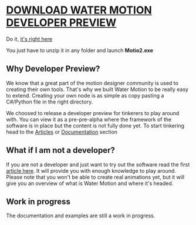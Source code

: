 # [**DOWNLOAD WATER MOTION DEVELOPER PREVIEW**](/latestBuild)
Do it, [it's right here](/latestBuild)

You just have to unzip it in any folder and launch **Motio2.exe**

## Why Developer Preview?
We know that a great part of the motion designer community is used to creating their own tools.
That's why we built Water Motion to be really easy to extend. Creating your own node is as simple as copy pasting a C#/Python file in the right directory.

We choosed to release a developer preview for tinkerers to play around with. You can view it as a pre-pre-alpha where the framework of the software is in place
but the content is not fully done yet. To start tinkering head to the [Articles](/doc/articles/intro.html) or [Documentation](/doc/api) section

## What if I am not a developer?
If you are not a developer and just want to try out the software read the first [article here](/doc/articles/intro.html). It will provide you with enough knowledge
to play around. Please note that you won't be able to create real animations yet, but it will give you an overview of what is Water Motion and where it's headed.

## Work in progress
The documentation and examples are still a work in progress.
